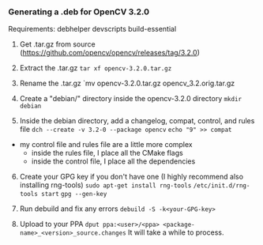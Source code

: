 ### Generating a .deb for OpenCV 3.2.0 ###

Requirements:
debhelper
devscripts
build-essential

1) Get .tar.gz from source (https://github.com/opencv/opencv/releases/tag/3.2.0)

2) Extract the .tar.gz
`tar xf opencv-3.2.0.tar.gz`

3) Rename the .tar.gz
`mv opencv-3.2.0.tar.gz opencv_3.2.orig.tar.gz

4) Create a "debian/" directory inside the opencv-3.2.0 directory
`mkdir debian`

5) Inside the debian directory, add a changelog, compat, control, and rules file
`dch --create -v 3.2-0 --package opencv`
`echo "9" >> compat`
- my control file and rules file are a little more complex
    - inside the rules file, I place all the CMake flags
    - inside the control file, I place all the dependencies

6) Create your GPG key if you don't have one (I highly recommend also installing rng-tools)
`sudo apt-get install rng-tools`
`/etc/init.d/rng-tools start`
`gpg --gen-key`

7) Run debuild and fix any errors
`debuild -S -k<your-GPG-key>`

8) Upload to your PPA
`dput ppa:<user>/<ppa> <package-name>_<version>_source.changes`
It will take a while to process.
